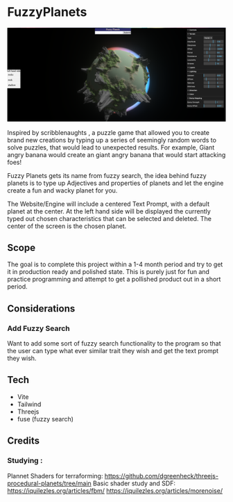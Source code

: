 # FuzzyPlanets

![sample](/public/sample.png?raw=true "sample")

Inspired by scribblenaughts , a puzzle game that allowed you to create brand new creations by typing up a series of seemingly random words to solve puzzles, that
would lead to unexpected results. For example, Giant angry banana would create an giant angry banana that would start attacking foes!

Fuzzy Planets gets its name from fuzzy search, the idea behind fuzzy planets is to type up Adjectives and properties of planets and let the engine
create a fun and wacky planet for you.

The Website/Engine will include a centered Text Prompt, with a default planet at the center. At the left hand side will be displayed the currently typed out 
chosen characteristics that can be selected and deleted.  The center of the screen is the chosen planet.

## Scope

The goal is to complete this project within a 1-4 month period and try to get it in production ready and polished state. This is purely just for fun and practice programming and attempt to get a pollished product out in a short period.



## Considerations

### Add Fuzzy Search
 Want to add some sort of fuzzy search functionality to the program so that the user can type what ever similar trait they wish and get the text prompt they wish.




## Tech

 - Vite
 - Tailwind
 - Threejs
 - fuse (fuzzy search)
 
 



## Credits

### Studying :

Plannet Shaders for terraforming:
    https://github.com/dgreenheck/threejs-procedural-planets/tree/main
Basic shader study and SDF:    
    https://iquilezles.org/articles/fbm/
    https://iquilezles.org/articles/morenoise/
